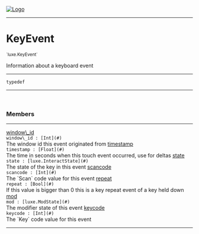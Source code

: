 
[![Logo](../../images/logo.png)](../../api/index.html)

---



<h1>KeyEvent</h1>
<small>`luxe.KeyEvent`</small>

Information about a keyboard event

---

`typedef`


---


&nbsp;
&nbsp;







<h3>Members</h3> <hr/><span class="member apipage">
                <a name="window_id"><a class="lift" href="#window_id">window\_id</a></a><div class="clear"></div>
                <code class="signature apipage">window\_id : [Int](#)</code><br/></span>
            <span class="small_desc_flat">The window id this event originated from</span><span class="member apipage">
                <a name="timestamp"><a class="lift" href="#timestamp">timestamp</a></a><div class="clear"></div>
                <code class="signature apipage">timestamp : [Float](#)</code><br/></span>
            <span class="small_desc_flat">The time in seconds when this touch event occurred, use for deltas</span><span class="member apipage">
                <a name="state"><a class="lift" href="#state">state</a></a><div class="clear"></div>
                <code class="signature apipage">state : [luxe.InteractState](#)</code><br/></span>
            <span class="small_desc_flat">The state of the key in this event</span><span class="member apipage">
                <a name="scancode"><a class="lift" href="#scancode">scancode</a></a><div class="clear"></div>
                <code class="signature apipage">scancode : [Int](#)</code><br/></span>
            <span class="small_desc_flat">The `Scan` code value for this event</span><span class="member apipage">
                <a name="repeat"><a class="lift" href="#repeat">repeat</a></a><div class="clear"></div>
                <code class="signature apipage">repeat : [Bool](#)</code><br/></span>
            <span class="small_desc_flat">If this value is bigger than 0 this is a key repeat event of a key held down</span><span class="member apipage">
                <a name="mod"><a class="lift" href="#mod">mod</a></a><div class="clear"></div>
                <code class="signature apipage">mod : [luxe.ModState](#)</code><br/></span>
            <span class="small_desc_flat">The modifier state of this event</span><span class="member apipage">
                <a name="keycode"><a class="lift" href="#keycode">keycode</a></a><div class="clear"></div>
                <code class="signature apipage">keycode : [Int](#)</code><br/></span>
            <span class="small_desc_flat">The `Key` code value for this event</span>








---

&nbsp;
&nbsp;
&nbsp;
&nbsp;
